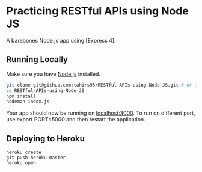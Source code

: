 # Practicing RESTful APIs using Node JS

A barebones Node.js app using [Express 4].

## Running Locally

Make sure you have [Node.js](http://nodejs.org/) installed.

```sh
git clone git@github.com:tahirs95/RESTful-APIs-using-Node-JS.git # or clone your own fork
cd RESTful-APIs-using-Node-JS
npm install
nodemon index.js
```

Your app should now be running on [localhost:3000](http://localhost:3000/).
To run on different port, use export PORT=5000 and then restart the application.

## Deploying to Heroku

```
heroku create
git push heroku master
heroku open
```
